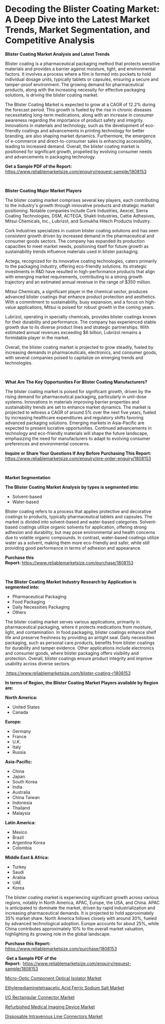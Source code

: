 <p><h1>Decoding the Blister Coating Market: A Deep Dive into the Latest Market Trends, Market Segmentation, and Competitive Analysis</h1></p><p><strong>Blister Coating Market Analysis and Latest Trends</strong></p>
<p><p>Blister coating is a pharmaceutical packaging method that protects sensitive materials and provides a barrier against moisture, light, and environmental factors. It involves a process where a film is formed into pockets to hold individual dosage units, typically tablets or capsules, ensuring a secure and tamper-proof environment. The growing demand for pharmaceutical products, along with the increasing necessity for effective packaging solutions, is driving the blister coating market.</p><p>The Blister Coating Market is expected to grow at a CAGR of 12.2% during the forecast period. This growth is fueled by the rise in chronic diseases necessitating long-term medications, along with an increase in consumer awareness regarding the importance of product safety and integrity. Innovations in materials and technology, such as the development of eco-friendly coatings and advancements in printing technology for better branding, are also shaping market dynamics. Furthermore, the emergence of e-commerce and direct-to-consumer sales is enhancing accessibility, leading to increased demand. Overall, the blister coating market is positioned for significant growth, propelled by evolving consumer needs and advancements in packaging technology.</p></p>
<p><strong>Get a Sample PDF of the Report:&nbsp;</strong> <a href="https://www.reliablemarketsize.com/enquiry/request-sample/1808153?utm_campaign=1131&utm_medium=2&utm_source=Github&utm_content=ia&utm_term=11112024&utm_id=blister-coating">https://www.reliablemarketsize.com/enquiry/request-sample/1808153</a></p>
<p>&nbsp;</p>
<p><strong>Blister Coating Major Market Players</strong></p>
<p><p>The blister coating market comprises several key players, each contributing to the industry's growth through innovative products and strategic market positioning. Notable companies include Cork Industries, Aexcel, Sierra Coating Technologies, DSM, ACTEGA, Shakti Industries, Cattie Adhesives, Mitsui Chemicals, Inc., Lubrizol, and Sumukha Hitech Products Industry.</p><p>Cork Industries specializes in custom blister coating solutions and has seen consistent growth driven by increased demand in the pharmaceutical and consumer goods sectors. The company has expanded its production capacities to meet market needs, positioning itself for future growth as sustainability trends influence materials used in blister packaging.</p><p>Actega, recognized for its innovative coating technologies, caters primarily to the packaging industry, offering eco-friendly solutions. Its strategic investments in R&D have resulted in high-performance products that align with emerging market requirements, contributing to a strong growth trajectory and an estimated annual revenue in the range of $350 million.</p><p>Mitsui Chemicals, a significant player in the chemical sector, produces advanced blister coatings that enhance product protection and aesthetics. With a commitment to sustainability, busy expansion, and a focus on high-value applications, Mitsui is poised for robust growth in the coming years.</p><p>Lubrizol, operating in specialty chemicals, provides blister coatings known for their durability and performance. The company has experienced stable growth due to its diverse product lines and strategic partnerships. With estimated annual revenues exceeding $6 billion, Lubrizol remains a formidable player in the market.</p><p>Overall, the blister coating market is projected to grow steadily, fueled by increasing demands in pharmaceuticals, electronics, and consumer goods, with several companies poised to capitalize on emerging trends and technologies.</p></p>
<p>&nbsp;</p>
<p><strong>What Are The Key Opportunities For Blister Coating Manufacturers?</strong></p>
<p><p>The blister coating market is poised for significant growth, driven by the rising demand for pharmaceutical packaging, particularly in unit-dose systems. Innovations in materials improving barrier properties and sustainability trends are set to enhance market dynamics. The market is projected to witness a CAGR of around 5% over the next five years, fueled by increasing healthcare expenditures and regulatory shifts favoring advanced packaging solutions. Emerging markets in Asia-Pacific are expected to present lucrative opportunities. Continued advancements in technology and eco-friendly materials will shape the future landscape, emphasizing the need for manufacturers to adapt to evolving consumer preferences and environmental concerns.</p></p>
<p><strong>Inquire or Share Your Questions If Any Before Purchasing This Report:</strong> <a href="https://www.reliablemarketsize.com/enquiry/pre-order-enquiry/1808153?utm_campaign=1131&utm_medium=2&utm_source=Github&utm_content=ia&utm_term=11112024&utm_id=blister-coating">https://www.reliablemarketsize.com/enquiry/pre-order-enquiry/1808153</a></p>
<p>&nbsp;</p>
<p><strong>Market Segmentation</strong></p>
<p><strong>The Blister Coating Market Analysis by types is segmented into:</strong></p>
<p><ul><li>Solvent-based</li><li>Water-based</li></ul></p>
<p><p>Blister coating refers to a process that applies protective and decorative coatings to products, typically pharmaceutical tablets and capsules. The market is divided into solvent-based and water-based categories. Solvent-based coatings utilize organic solvents for application, offering strong adhesion and durability, but may pose environmental and health concerns due to volatile organic compounds. In contrast, water-based coatings utilize water as a solvent, making them more eco-friendly and safer, while still providing good performance in terms of adhesion and appearance.</p></p>
<p><strong>Purchase this Report:&nbsp;</strong><a href="https://www.reliablemarketsize.com/purchase/1808153?utm_campaign=1131&utm_medium=2&utm_source=Github&utm_content=ia&utm_term=11112024&utm_id=blister-coating">https://www.reliablemarketsize.com/purchase/1808153</a></p>
<p>&nbsp;</p>
<p><strong>The Blister Coating Market Industry Research by Application is segmented into:</strong></p>
<p><ul><li>Pharmaceutical Packaging</li><li>Food Packaging</li><li>Daily Necessities Packaging</li><li>Others</li></ul></p>
<p><p>The blister coating market serves various applications, primarily in pharmaceutical packaging, where it protects medications from moisture, light, and contamination. In food packaging, blister coatings enhance shelf life and preserve freshness by providing an airtight seal. Daily necessities packaging, such as personal care products, benefits from blister coatings for durability and tamper evidence. Other applications include electronics and consumer goods, where blister packaging offers visibility and protection. Overall, blister coatings ensure product integrity and improve usability across diverse sectors.</p></p>
<p><a href="https://www.reliablemarketsize.com/blister-coating-r1808153?utm_campaign=1131&utm_medium=2&utm_source=Github&utm_content=ia&utm_term=11112024&utm_id=blister-coating">&nbsp;https://www.reliablemarketsize.com/blister-coating-r1808153</a></p>
<p><strong>In terms of Region, the Blister Coating Market Players available by Region are:</strong></p>
<p>
    <p> <strong> North America: </strong>
        <ul>
            <li>United States</li>
            <li>Canada</li>
        </ul>
        </p> 
    <p> <strong> Europe: </strong>
        <ul>
            <li>Germany</li>
            <li>France</li>
            <li>U.K.</li>
            <li>Italy</li>
            <li>Russia</li>
        </ul>
        </p> 
    <p> <strong> Asia-Pacific: </strong>
        <ul>
            <li>China</li>
            <li>Japan</li>
            <li>South Korea</li>
            <li>India</li>
            <li>Australia</li>
            <li>China Taiwan</li>
            <li>Indonesia</li>
            <li>Thailand</li>
            <li>Malaysia</li>
        </ul>
        </p> 
    <p> <strong> Latin America: </strong>
        <ul>
            <li>Mexico</li>
            <li>Brazil</li>
            <li>Argentina Korea</li>
            <li>Colombia</li>
        </ul>
        </p> 
    <p> <strong> Middle East & Africa: </strong>
        <ul>
            <li>Turkey</li>
            <li>Saudi</li>
            <li>Arabia</li>
            <li>UAE</li>
            <li>Korea</li>
        </ul>
    </p>
    </p>
<p><p>The blister coating market is experiencing significant growth across various regions, notably in North America, APAC, Europe, the USA, and China. APAC is anticipated to dominate the market, driven by rapid industrialization and increasing pharmaceutical demands. It is projected to hold approximately 35% market share. North America follows closely with around 30%, fueled by advanced technological adoption. Europe accounts for about 25%, while China contributes approximately 10% to the overall market valuation, highlighting its growing role in the global landscape.</p></p>
<p><strong>Purchase this Report: </strong><a href="https://www.reliablemarketsize.com/purchase/1808153?utm_campaign=1131&utm_medium=2&utm_source=Github&utm_content=ia&utm_term=11112024&utm_id=blister-coating">https://www.reliablemarketsize.com/purchase/1808153</a></p>
<p>&nbsp;<strong>Get a Sample PDF of the Report:&nbsp;&nbsp;</strong><a href="https://www.reliablemarketsize.com/enquiry/request-sample/1808153?utm_campaign=1131&utm_medium=2&utm_source=Github&utm_content=ia&utm_term=11112024&utm_id=blister-coating">https://www.reliablemarketsize.com/enquiry/request-sample/1808153</a></p>
<p><strong></strong></p>
<p><p><a href="https://www.linkedin.com/pulse/market-leaders-laggards-global-micro-optic-component-optical-exyhc?utm_campaign=1131&utm_medium=2&utm_source=Github&utm_content=ia&utm_term=11112024&utm_id=blister-coating">Micro-Optic Component Optical Isolator Market</a></p><p><a href="https://github.com/doyeme32g/Market-Research-Report-List-1/blob/main/ethylenediaminetetraacetic-acid-ferric-sodium-salt-market.md?utm_campaign=1131&utm_medium=2&utm_source=Github&utm_content=ia&utm_term=11112024&utm_id=blister-coating">Ethylenediaminetetraacetic Acid Ferric Sodium Salt Market</a></p><p><a href="https://www.linkedin.com/pulse/digital-transformation-io-rectangular-connector-industry-market-bvqnc?utm_campaign=1131&utm_medium=2&utm_source=Github&utm_content=ia&utm_term=11112024&utm_id=blister-coating">I/O Rectangular Connector Market</a></p><p><a href="https://issuu.com/reportprime-2/docs/refurbished-medical-imaging-device-_ecbf4772f6847d?utm_campaign=1131&utm_medium=2&utm_source=Github&utm_content=ia&utm_term=11112024&utm_id=blister-coating">Refurbished Medical Imaging Device Market</a></p><p><a href="https://issuu.com/reportprime-2/docs/disposable-intravenous-line-connect_df26ad1de951e6?utm_campaign=1131&utm_medium=2&utm_source=Github&utm_content=ia&utm_term=11112024&utm_id=blister-coating">Disposable Intravenous Line Connectors Market</a></p></p>